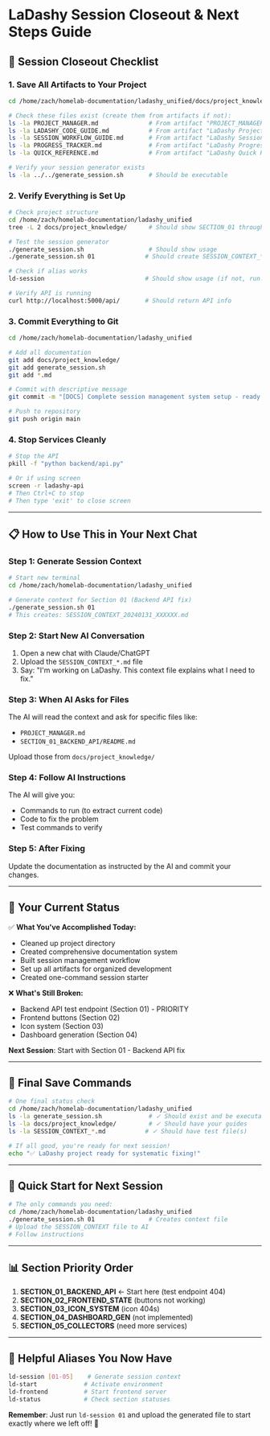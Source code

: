 # LaDashy Session Closeout & Next Steps Guide

## 🎯 Session Closeout Checklist

### 1. **Save All Artifacts to Your Project**

```bash
cd /home/zach/homelab-documentation/ladashy_unified/docs/project_knowledge

# Check these files exist (create them from artifacts if not):
ls -la PROJECT_MANAGER.md              # From artifact "PROJECT_MANAGER.md - Master Index"
ls -la LADASHY_CODE_GUIDE.md           # From artifact "LaDashy Project Code Guide"
ls -la SESSION_WORKFLOW_GUIDE.md       # From artifact "LaDashy Session Workflow Guide"
ls -la PROGRESS_TRACKER.md             # From artifact "LaDashy Progress Tracker"
ls -la QUICK_REFERENCE.md              # From artifact "LaDashy Quick Reference Card"

# Verify your session generator exists
ls -la ../../generate_session.sh       # Should be executable
```

### 2. **Verify Everything is Set Up**

```bash
# Check project structure
cd /home/zach/homelab-documentation/ladashy_unified
tree -L 2 docs/project_knowledge/      # Should show SECTION_01 through 05 directories

# Test the session generator
./generate_session.sh                  # Should show usage
./generate_session.sh 01              # Should create SESSION_CONTEXT_*.md

# Check if alias works
ld-session                            # Should show usage (if not, run: source ~/.bashrc)

# Verify API is running
curl http://localhost:5000/api/       # Should return API info
```

### 3. **Commit Everything to Git**

```bash
cd /home/zach/homelab-documentation/ladashy_unified

# Add all documentation
git add docs/project_knowledge/
git add generate_session.sh
git add *.md

# Commit with descriptive message
git commit -m "[DOCS] Complete session management system setup - ready for Section 01"

# Push to repository
git push origin main
```

### 4. **Stop Services Cleanly**

```bash
# Stop the API
pkill -f "python backend/api.py"

# Or if using screen
screen -r ladashy-api
# Then Ctrl+C to stop
# Then type 'exit' to close screen
```

---

## 📋 How to Use This in Your Next Chat

### Step 1: Generate Session Context
```bash
# Start new terminal
cd /home/zach/homelab-documentation/ladashy_unified

# Generate context for Section 01 (Backend API fix)
./generate_session.sh 01
# This creates: SESSION_CONTEXT_20240131_XXXXXX.md
```

### Step 2: Start New AI Conversation
1. Open a new chat with Claude/ChatGPT
2. Upload the `SESSION_CONTEXT_*.md` file
3. Say: "I'm working on LaDashy. This context file explains what I need to fix."

### Step 3: When AI Asks for Files
The AI will read the context and ask for specific files like:
- `PROJECT_MANAGER.md`
- `SECTION_01_BACKEND_API/README.md`

Upload those from `docs/project_knowledge/`

### Step 4: Follow AI Instructions
The AI will give you:
- Commands to run (to extract current code)
- Code to fix the problem
- Test commands to verify

### Step 5: After Fixing
Update the documentation as instructed by the AI and commit your changes.

---

## 🚀 Your Current Status

✅ **What You've Accomplished Today:**
- Cleaned up project directory
- Created comprehensive documentation system  
- Built session management workflow
- Set up all artifacts for organized development
- Created one-command session starter

❌ **What's Still Broken:**
- Backend API test endpoint (Section 01) - PRIORITY
- Frontend buttons (Section 02)
- Icon system (Section 03)
- Dashboard generation (Section 04)

**Next Session**: Start with Section 01 - Backend API fix

---

## 💾 Final Save Commands

```bash
# One final status check
cd /home/zach/homelab-documentation/ladashy_unified
ls -la generate_session.sh             # ✓ Should exist and be executable
ls -la docs/project_knowledge/         # ✓ Should have your guides
ls -la SESSION_CONTEXT_*.md           # ✓ Should have test file(s)

# If all good, you're ready for next session!
echo "✅ LaDashy project ready for systematic fixing!"
```

---

## 🎯 Quick Start for Next Session

```bash
# The only commands you need:
cd /home/zach/homelab-documentation/ladashy_unified
./generate_session.sh 01               # Creates context file
# Upload the SESSION_CONTEXT file to AI
# Follow instructions
```

---

## 📊 Section Priority Order

1. **SECTION_01_BACKEND_API** ← Start here (test endpoint 404)
2. **SECTION_02_FRONTEND_STATE** (buttons not working)
3. **SECTION_03_ICON_SYSTEM** (icon 404s)
4. **SECTION_04_DASHBOARD_GEN** (not implemented)
5. **SECTION_05_COLLECTORS** (need more services)

---

## 🔧 Helpful Aliases You Now Have

```bash
ld-session [01-05]    # Generate session context
ld-start             # Activate environment  
ld-frontend          # Start frontend server
ld-status            # Check section statuses
```

**Remember**: Just run `ld-session 01` and upload the generated file to start exactly where we left off! 🎉